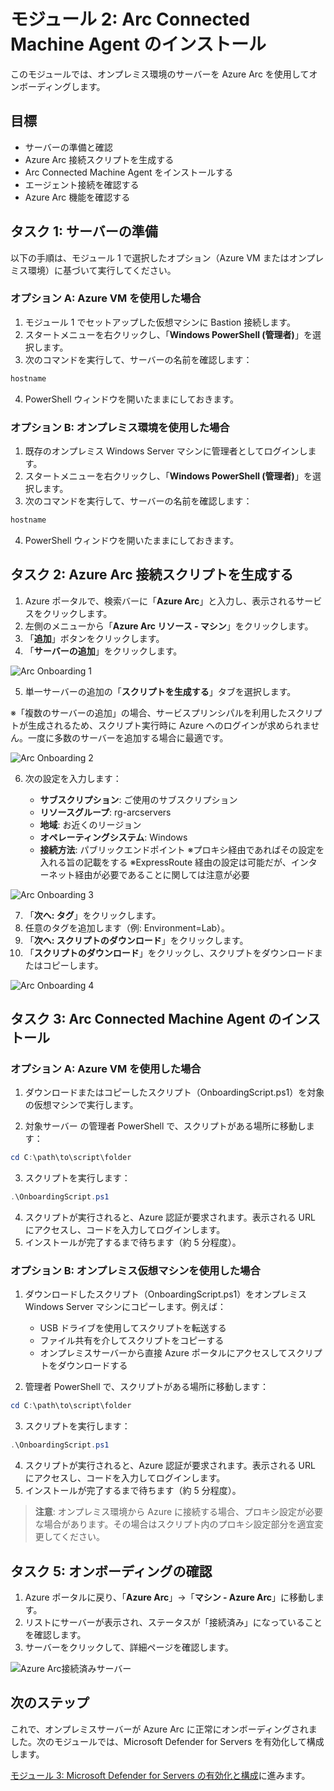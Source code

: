 # モジュール 2: Arc Connected Machine Agent のインストール

このモジュールでは、オンプレミス環境のサーバーを Azure Arc を使用してオンボーディングします。

## 目標

- サーバーの準備と確認
- Azure Arc 接続スクリプトを生成する
- Arc Connected Machine Agent をインストールする
- エージェント接続を確認する
- Azure Arc 機能を確認する

## タスク 1: サーバーの準備

以下の手順は、モジュール 1 で選択したオプション（Azure VM またはオンプレミス環境）に基づいて実行してください。

### オプション A: Azure VM を使用した場合

1. モジュール 1 でセットアップした仮想マシンに Bastion 接続します。
2. スタートメニューを右クリックし、「**Windows PowerShell (管理者)**」を選択します。
3. 次のコマンドを実行して、サーバーの名前を確認します：

```powershell
hostname
```

4. PowerShell ウィンドウを開いたままにしておきます。

### オプション B: オンプレミス環境を使用した場合

1. 既存のオンプレミス Windows Server マシンに管理者としてログインします。
2. スタートメニューを右クリックし、「**Windows PowerShell (管理者)**」を選択します。
3. 次のコマンドを実行して、サーバーの名前を確認します：

```powershell
hostname
```

4. PowerShell ウィンドウを開いたままにしておきます。

## タスク 2: Azure Arc 接続スクリプトを生成する

1. Azure ポータルで、検索バーに「**Azure Arc**」と入力し、表示されるサービスをクリックします。
2. 左側のメニューから「**Azure Arc リソース - マシン**」をクリックします。
3. 「**追加**」ボタンをクリックします。
4. 「**サーバーの追加**」をクリックします。

![Arc Onboarding 1](../../images/module2/arc_onboarding_1.png)

5. 単一サーバーの追加の「**スクリプトを生成する**」タブを選択します。

※「複数のサーバーの追加」の場合、サービスプリンシパルを利用したスクリプトが生成されるため、スクリプト実行時に Azure へのログインが求められません。一度に多数のサーバーを追加する場合に最適です。

![Arc Onboarding 2](../../images/module2/arc_onboarding_2.png)

6. 次の設定を入力します：

   - **サブスクリプション**: ご使用のサブスクリプション
   - **リソースグループ**: rg-arcservers
   - **地域**: お近くのリージョン
   - **オペレーティングシステム**: Windows
   - **接続方法**: パブリックエンドポイント
     ※プロキシ経由であればその設定を入れる旨の記載をする
     ※ExpressRoute 経由の設定は可能だが、インターネット経由が必要であることに関しては注意が必要

![Arc Onboarding 3](../../images/module2/arc_onboarding_3.png)

7. 「**次へ: タグ**」をクリックします。
8. 任意のタグを追加します（例: Environment=Lab）。
9. 「**次へ: スクリプトのダウンロード**」をクリックします。
10. 「**スクリプトのダウンロード**」をクリックし、スクリプトをダウンロードまたはコピーします。

![Arc Onboarding 4](../../images/module2/arc_onboarding_4.png)

## タスク 3: Arc Connected Machine Agent のインストール

### オプション A: Azure VM を使用した場合

1. ダウンロードまたはコピーしたスクリプト（OnboardingScript.ps1）を対象の仮想マシンで実行します。

2. 対象サーバー の管理者 PowerShell で、スクリプトがある場所に移動します：

```powershell
cd C:\path\to\script\folder
```

3. スクリプトを実行します：

```powershell
.\OnboardingScript.ps1
```

4. スクリプトが実行されると、Azure 認証が要求されます。表示される URL にアクセスし、コードを入力してログインします。
5. インストールが完了するまで待ちます（約 5 分程度）。

### オプション B: オンプレミス仮想マシンを使用した場合

1. ダウンロードしたスクリプト（OnboardingScript.ps1）をオンプレミス Windows Server マシンにコピーします。例えば：

   - USB ドライブを使用してスクリプトを転送する
   - ファイル共有を介してスクリプトをコピーする
   - オンプレミスサーバーから直接 Azure ポータルにアクセスしてスクリプトをダウンロードする

2. 管理者 PowerShell で、スクリプトがある場所に移動します：

```powershell
cd C:\path\to\script\folder
```

3. スクリプトを実行します：

```powershell
.\OnboardingScript.ps1
```

4. スクリプトが実行されると、Azure 認証が要求されます。表示される URL にアクセスし、コードを入力してログインします。
5. インストールが完了するまで待ちます（約 5 分程度）。

> **注意**: オンプレミス環境から Azure に接続する場合、プロキシ設定が必要な場合があります。その場合はスクリプト内のプロキシ設定部分を適宜変更してください。

## タスク 5: オンボーディングの確認

1. Azure ポータルに戻り、「**Azure Arc**」→「**マシン - Azure Arc**」に移動します。
2. リストにサーバーが表示され、ステータスが「接続済み」になっていることを確認します。
3. サーバーをクリックして、詳細ページを確認します。

![Azure Arc接続済みサーバー](../../images/module2/check_connected_server.png)

## 次のステップ

これで、オンプレミスサーバーが Azure Arc に正常にオンボーディングされました。次のモジュールでは、Microsoft Defender for Servers を有効化して構成します。

[モジュール 3: Microsoft Defender for Servers の有効化と構成](../module3/README.md)に進みます。
